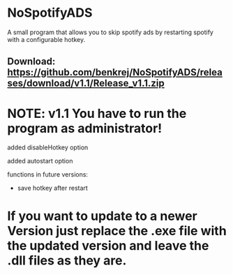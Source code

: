 # NoSpotifyADS
A small program that allows you to skip spotify ads by restarting spotify with a configurable hotkey.

Download: https://github.com/benkrej/NoSpotifyADS/releases/download/v1.1/Release_v1.1.zip
----

# NOTE: v1.1 You have to run the program as administrator!

added disableHotkey option

added autostart option



functions in future versions:

- save hotkey after restart 

# If you want to update to a newer Version just replace the .exe file with the updated version and leave the .dll files as they are.
